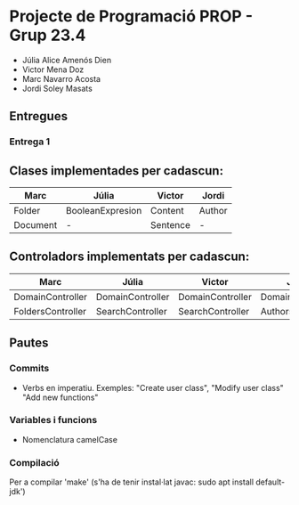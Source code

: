 # Projecte de Programació PROP - Grup 23.4

- Júlia Alice Amenós Dien
- Victor Mena Doz
- Marc Navarro Acosta
- Jordi Soley Masats 

## Entregues

### Entrega 1


## Clases implementades per cadascun:

| Marc   | Júlia          | Victor  | Jordi |
|-       |-               |-        |-      |
|Folder  |BooleanExpresion|Content  |Author |
|Document|-               |Sentence |-      |


## Controladors implementats per cadascun:

| Marc             | Júlia           | Victor          | Jordi            |
|-                 |-                |-                |-                 |
|DomainController  |DomainController |DomainController |DomainController  |
|FoldersController |SearchController |SearchController |AuthorsController |

## Pautes
### Commits
- Verbs en imperatiu. Exemples: "Create user class", "Modify user class" "Add new functions"

### Variables i funcions
- Nomenclatura camelCase

### Compilació
Per a compilar                      'make'
(s'ha de tenir instal·lat javac: sudo apt install default-jdk')

